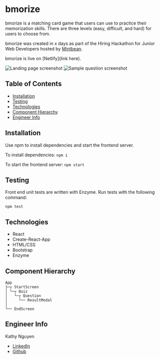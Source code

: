 # bmorize

bmorize is a matching card game that users can use to practice their memorization skills.
There are three levels (easy, difficult, and hard) for users to choose from.

bmorize was created in x days as part of the Hiring Hackathon for Junior Web Developers hosted by [Mintbean](https://mintbean.io/). 

bmorize is live on [Netlify](link here).

![Landing page screenshot](src/assets/landing-screenshot.png)
![Sample question screenshot](src/assets/question-screenshot.png)

## Table of Contents

- [Installation](https://github.com/kathyn138/bmorize#installation)
- [Testing](https://github.com/kathyn138/bmorize#testing)
- [Technologies](https://github.com/kathyn138/bmorize#technologies)
- [Component Hierarchy](https://github.com/kathyn138/bmorize#component-hierarchy)
- [Engineer Info](https://github.com/kathyn138/bmorize#engineer-info)

## Installation

Use npm to install dependencies and start the frontend server.

To install dependencies:
`npm i`

To start the frontend server: `npm start`

## Testing

Front end unit tests are written with Enzyme. Run tests with the following command:

`npm test`

## Technologies

- React
- Create-React-App
- HTML/CSS
- Bootstrap
- Enzyme

## Component Hierarchy

```
App
├─┬ StartScreen
│ └─┬ Quiz
│   └─┬ Question
│     └── ResultModal
│
└── EndScreen
```

## Engineer Info

Kathy Nguyen
- [LinkedIn](https://www.linkedin.com/in/kathy-n-709a5)
- [Github](https://github.com/kathyn138)
